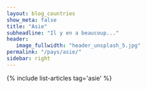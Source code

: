 ```yaml
---
layout: blog_countries
show_meta: false
title: "Asie"
subheadline: "Il y en a beaucoup..."
header:
   image_fullwidth: "header_unsplash_5.jpg"
permalink: "/pays/asie/"
sidebar: right
---
```


{% include list-articles tag='asie' %}
